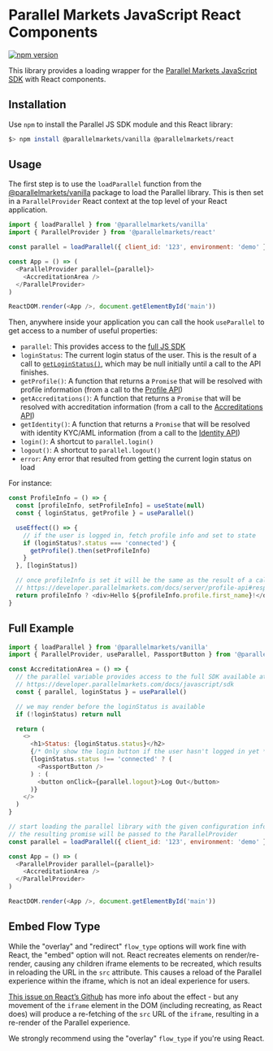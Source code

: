 # Parallel Markets JavaScript React Components

[![npm version](https://img.shields.io/npm/v/@parallelmarkets/react.svg?style=flat-square)](https://www.npmjs.com/package/@parallelmarkets/react)

This library provides a loading wrapper for the [Parallel Markets JavaScript SDK](https://developer.parallelmarkets.com/docs/javascript) with React components.

## Installation

Use `npm` to install the Parallel JS SDK module and this React library:

```sh
$> npm install @parallelmarkets/vanilla @parallelmarkets/react
```

## Usage

The first step is to use the `loadParallel` function from the [@parallelmarkets/vanilla](https://www.npmjs.com/package/@parallelmarkets/vanilla) package to load the Parallel library.  This is then set in a `ParallelProvider` React context at the top level of your React application.

```js
import { loadParallel } from '@parallelmarkets/vanilla'
import { ParallelProvider } from '@parallelmarkets/react'

const parallel = loadParallel({ client_id: '123', environment: 'demo' })

const App = () => (
  <ParallelProvider parallel={parallel}>
    <AccreditationArea />
  </ParallelProvider>
)

ReactDOM.render(<App />, document.getElementById('main'))
```

Then, anywhere inside your application you can call the hook `useParallel` to get access to a number of useful properties:

 * `parallel`: This provides access to the [full JS SDK](https://developer.parallelmarkets.com/docs/javascript/sdk)
 * `loginStatus`: The current login status of the user. This is the result of a call to [`getLoginStatus()`](https://developer.parallelmarkets.com/docs/javascript/sdk), which may be null initially until a call to the API finishes.
 * `getProfile()`: A function that returns a `Promise` that will be resolved with profile information (from a call to the [Profile API](https://developer.parallelmarkets.com/docs/server/profile-api))
 * `getAccreditations()`: A function that returns a `Promise` that will be resolved with accreditation information (from a call to the [Accreditations API](https://developer.parallelmarkets.com/docs/server/accreditations-api))
 * `getIdentity()`: A function that returns a `Promise` that will be resolved with identity KYC/AML information (from a call to the [Identity API](https://developer.parallelmarkets.com/docs/server/identity-api))
 * `login()`: A shortcut to `parallel.login()`
 * `logout()`: A shortcut to `parallel.logout()`
 * `error`: Any error that resulted from getting the current login status on load

For instance:

```js
const ProfileInfo = () => {
  const [profileInfo, setProfileInfo] = useState(null)
  const { loginStatus, getProfile } = useParallel()

  useEffect(() => {
    // if the user is logged in, fetch profile info and set to state
    if (loginStatus?.status === 'connected') {
      getProfile().then(setProfileInfo)
    }
  }, [loginStatus])

  // once profileInfo is set it will be the same as the result of a call to the Profile API:
  // https://developer.parallelmarkets.com/docs/server/profile-api#response-parameters
  return profileInfo ? <div>Hello ${profileInfo.profile.first_name}!</div> : null
}
```

## Full Example

```js
import { loadParallel } from '@parallelmarkets/vanilla'
import { ParallelProvider, useParallel, PassportButton } from '@parallelmarkets/react'

const AccreditationArea = () => {
  // the parallel variable provides access to the full SDK available at
  // https://developer.parallelmarkets.com/docs/javascript/sdk
  const { parallel, loginStatus } = useParallel()

  // we may render before the loginStatus is available
  if (!loginStatus) return null

  return (
    <>
      <h1>Status: {loginStatus.status}</h2>
      {/* Only show the login button if the user hasn't logged in yet */}
      {loginStatus.status !== 'connected' ? (
        <PassportButton />
      ) : (
        <button onClick={parallel.logout}>Log Out</button>
      )}
    </>
  )
}

// start loading the parallel library with the given configuration information
// the resulting promise will be passed to the ParallelProvider
const parallel = loadParallel({ client_id: '123', environment: 'demo' })

const App = () => (
  <ParallelProvider parallel={parallel}>
    <AccreditationArea />
  </ParallelProvider>
)

ReactDOM.render(<App />, document.getElementById('main'))
```

## Embed Flow Type

While the "overlay" and "redirect" `flow_type` options will work fine with React, the "embed" option will not.  React recreates elements on render/re-render, causing any children iframe elements to be recreated, which results in reloading the URL in the `src` attribute. This causes a reload of the Parallel experience within the iframe, which is not an ideal experience for users.

[This issue on React’s Github](https://github.com/facebook/react/issues/858) has more info about the effect - but any movement of the `iframe` element in the DOM (including recreating, as React does) will produce a re-fetching of the `src` URL of the `iframe`, resulting in a re-render of the Parallel experience.

We strongly recommend using the "overlay" `flow_type` if you're using React.
